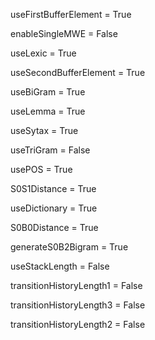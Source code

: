 useFirstBufferElement = True

enableSingleMWE = False

useLexic = True

useSecondBufferElement = True

useBiGram = True

useLemma = True

useSytax = True

useTriGram = False

usePOS = True

S0S1Distance = True

useDictionary = True

S0B0Distance = True

generateS0B2Bigram = True

useStackLength = False

transitionHistoryLength1 = False

transitionHistoryLength3 = False

transitionHistoryLength2 = False

